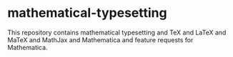 # mathematical-typesetting
This repository contains mathematical typesetting and TeX and LaTeX and MaTeX and MathJax and Mathematica and feature requests for Mathematica.
